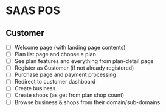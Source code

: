 # SAAS POS


## Customer

- [ ] Welcome page (with landing page contents)
- [ ] Plan list page and choose a plan
- [ ] See plan features and everything from plan-detail page
- [ ] Register as Customer (if not already registered)
- [ ] Purchase page and payment processing
- [ ] Redirect to customer dashboard
- [ ] Create business
- [ ] Create shops (as get from plan shop count)
- [ ] Browse business & shops from their domain/sub-domains
